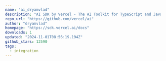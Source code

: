 ```yaml
---
name: "ai_dryamvlad"
description: "AI SDK by Vercel - The AI Toolkit for TypeScript and JavaScript"
repo_url: "https://github.com/vercel/ai"
author: "dryamvlad"
homepage: "https://sdk.vercel.ai/docs"
downloads: 1
updated: "2024-11-01T08:56:19.194Z"
github_stars: 12590
tags: 
  - integration
---
```

